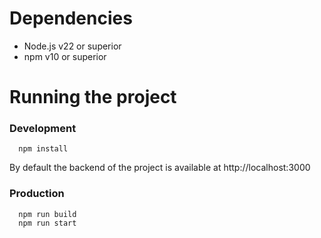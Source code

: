 # Dependencies

- Node.js v22 or superior
- npm v10 or superior

# Running the project

### Development

```
  npm install
```

By default the backend of the project is available at http://localhost:3000

### Production

```
  npm run build
  npm run start
```
